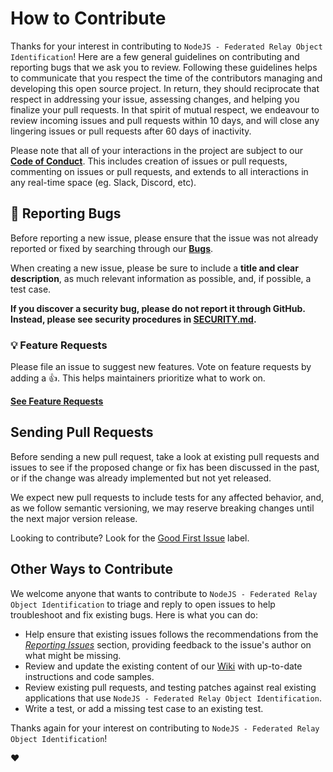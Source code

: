 # How to Contribute

Thanks for your interest in contributing to
`NodeJS - Federated Relay Object Identification`! Here are a few general
guidelines on contributing and reporting bugs that we ask you to review.
Following these guidelines helps to communicate that you respect the time of the
contributors managing and developing this open source project. In return, they
should reciprocate that respect in addressing your issue, assessing changes, and
helping you finalize your pull requests. In that spirit of mutual respect, we
endeavour to review incoming issues and pull requests within 10 days, and will
close any lingering issues or pull requests after 60 days of inactivity.

Please note that all of your interactions in the project are subject to our
[**Code of Conduct**][code of conduct]. This includes creation of issues or pull
requests, commenting on issues or pull requests, and extends to all interactions
in any real-time space (eg. Slack, Discord, etc).

## 🐛 Reporting Bugs

Before reporting a new issue, please ensure that the issue was not already
reported or fixed by searching through our [**Bugs**][bugs].

When creating a new issue, please be sure to include a **title and clear
description**, as much relevant information as possible, and, if possible, a
test case.

**If you discover a security bug, please do not report it through GitHub.
Instead, please see security procedures in [SECURITY.md](SECURITY.md).**

### 💡 Feature Requests

Please file an issue to suggest new features. Vote on feature requests by adding
a 👍. This helps maintainers prioritize what to work on.

[**See Feature Requests**][requests]

## Sending Pull Requests

Before sending a new pull request, take a look at existing pull requests and
issues to see if the proposed change or fix has been discussed in the past, or
if the change was already implemented but not yet released.

We expect new pull requests to include tests for any affected behavior, and, as
we follow semantic versioning, we may reserve breaking changes until the next
major version release.

Looking to contribute? Look for the [Good First Issue][good-first-issue] label.

## Other Ways to Contribute

We welcome anyone that wants to contribute to
`NodeJS - Federated Relay Object Identification` to triage and reply to open
issues to help troubleshoot and fix existing bugs. Here is what you can do:

- Help ensure that existing issues follows the recommendations from the
  _[Reporting Issues](#reporting-issues)_ section, providing feedback to the
  issue's author on what might be missing.
- Review and update the existing content of our
  [Wiki](https://github.com/wayfair-incubator/node-froid/wiki) with up-to-date
  instructions and code samples.
- Review existing pull requests, and testing patches against real existing
  applications that use `NodeJS - Federated Relay Object Identification`.
- Write a test, or add a missing test case to an existing test.

Thanks again for your interest on contributing to
`NodeJS - Federated Relay Object Identification`!

:heart:

[bugs]:
  https://github.com/wayfair-incubator/node-froid/issues?q=is%3Aissue+is%3Aopen+label%3Abug+sort%3Acreated-desc
[requests]:
  https://github.com/wayfair-incubator/node-froid/issues?q=is%3Aissue+sort%3Areactions-%2B1-desc+label%3Aenhancement+is%3Aopen
[good-first-issue]:
  https://github.com/wayfair-incubator/node-froid/issues?utf8=✓&q=is%3Aissue+is%3Aopen+sort%3Areactions-%2B1-desc+label%3A"good+first+issue"+
[code of conduct]: CODE_OF_CONDUCT.md
